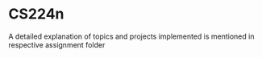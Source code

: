 # CS224n
A detailed explanation of topics and projects implemented is mentioned in respective assignment folder
